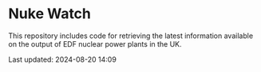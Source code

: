 # Nuke Watch

This repository includes code for retrieving the latest information available on the output of EDF nuclear power plants in the UK.

Last updated: 2024-08-20 14:09